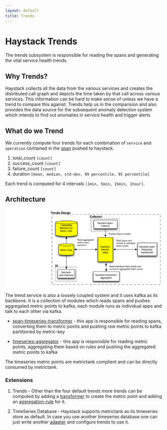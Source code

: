 ```yaml
---
layout: default
title: Trends
---
```

# Haystack Trends

The trends subsystem is responsible for reading the spans and generating the vital service health trends.

## Why Trends?

Haystack collects all the data from the various services and creates the distributed call graph and depicts the time taken by that call across various services.
This information can be hard to make sense of unless we have a trend to compare this against. Trends help us in the comparision and also provides the data source for the subsequent anomaly detection system which intends to find out anomalies in service health and trigger alerts


## What do we Trend

We currently  compute four trends for each combination of `service` and `operation` contained in the [span](https://github.com/ExpediaDotCom/haystack-idl/blob/master/proto/span.proto) pushed to haystack.

1. total_count `[count]`
2. success_count `[count]`
3. failure_count `[count]`
4. duration `[mean, median, std-dev, 99 percentile, 95 percentile]`

Each trend is computed for 4 intervals `[1min, 5min, 15min, 1hour]`.

## Architecture


![High Level Block Diagram](../images/haystack_trends.png)

The trend service is also a loosely coupled system and it uses kafka as its backbone. It is a collection of modules which reads spans and pushes aggregated metric points to kafka, each module runs as individual apps and talk to each other via kafka.
    
* [span-timeseries-transformer](https://github.com/ExpediaDotCom/haystack-trends/tree/master/span-timeseries-transformer) - this app is responsible 
for reading spans, converting them to metric points and pushing raw metric points to kafka partitioned by metric-key

* [timeseries-aggregator](https://github.com/ExpediaDotCom/haystack-trends/tree/master/timeseries-aggregator) - this app is responsible 
for reading metric points, aggregating them based on rules and pushing the aggregated metric points to kafka

The timeseries metric points are metrictank complient and can be directly consumed by metrictank. 

### Extensions
 
 1. Trends - Other than the four default trends more trends can be computed by adding a [transformer](https://github.com/ExpediaDotCom/haystack-trends/tree/master/span-timeseries-transformer/src/main/scala/com/expedia/www/haystack/metricpoints/transformer)
to create the metric point and adding an [aggregation-rule](https://github.com/ExpediaDotCom/haystack-trends/tree/master/timeseries-aggregator/src/main/scala/com/expedia/www/haystack/metricpoints/aggregation/rules) for it. 

 2. TimeSeries Database - Haystack supports metrictank as its timeseries store as default. In case you use another timeseries database one can just write another [adapter](https://github.com/ExpediaDotCom/haystack-trends/blob/master/commons/src/main/scala/com/expedia/www/haystack/trends/commons/serde/metricpoint/MetricTankSerde.scala) and configure trends to use it.






